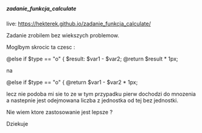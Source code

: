 ##### zadanie_funkcja_calculate #####

live: https://hekterek.github.io/zadanie_funkcja_calculate/

Zadanie zrobilem bez wiekszych problemow. 

Moglbym skrocic ta czesc :

@else if $type == "o" {
$result: $var1 - $var2;
@return $result * 1px;

na

@else if $type == "o" {
@return $var1 - $var2 * 1px;


lecz nie podoba mi sie to ze w tym przypadku 
pierw dochodzi do mnozenia a nastepnie jest 
odejmowana liczba z jednostka od tej bez jednostki. 

Nie wiem ktore zastosowanie jest lepsze ?

Dziekuje 
